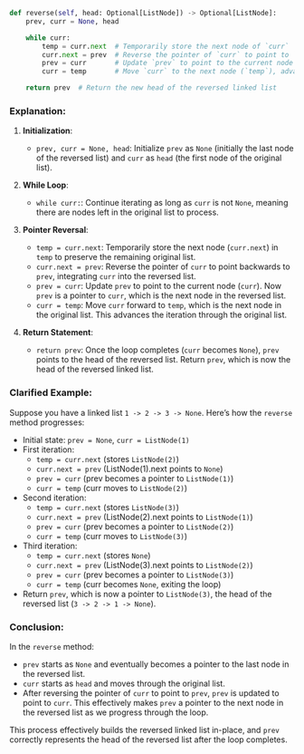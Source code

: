 ```python
def reverse(self, head: Optional[ListNode]) -> Optional[ListNode]:
    prev, curr = None, head

    while curr:
        temp = curr.next  # Temporarily store the next node of `curr`
        curr.next = prev  # Reverse the pointer of `curr` to point to `prev`
        prev = curr       # Update `prev` to point to the current node (`curr`)
        curr = temp       # Move `curr` to the next node (`temp`), advancing in the original list

    return prev  # Return the new head of the reversed linked list
```

### Explanation:

1. **Initialization**:
   - `prev, curr = None, head`: Initialize `prev` as `None` (initially the last node of the reversed list) and `curr` as `head` (the first node of the original list).

2. **While Loop**:
   - `while curr:`: Continue iterating as long as `curr` is not `None`, meaning there are nodes left in the original list to process.

3. **Pointer Reversal**:
   - `temp = curr.next`: Temporarily store the next node (`curr.next`) in `temp` to preserve the remaining original list.
   - `curr.next = prev`: Reverse the pointer of `curr` to point backwards to `prev`, integrating `curr` into the reversed list.
   - `prev = curr`: Update `prev` to point to the current node (`curr`). Now `prev` is a pointer to `curr`, which is the next node in the reversed list.
   - `curr = temp`: Move `curr` forward to `temp`, which is the next node in the original list. This advances the iteration through the original list.

4. **Return Statement**:
   - `return prev`: Once the loop completes (`curr` becomes `None`), `prev` points to the head of the reversed list. Return `prev`, which is now the head of the reversed linked list.

### Clarified Example:

Suppose you have a linked list `1 -> 2 -> 3 -> None`. Here’s how the `reverse` method progresses:

- Initial state: `prev = None`, `curr = ListNode(1)`
- First iteration:
  - `temp = curr.next` (stores `ListNode(2)`)
  - `curr.next = prev` (ListNode(1).next points to `None`)
  - `prev = curr` (prev becomes a pointer to `ListNode(1)`)
  - `curr = temp` (curr moves to `ListNode(2)`)
- Second iteration:
  - `temp = curr.next` (stores `ListNode(3)`)
  - `curr.next = prev` (ListNode(2).next points to `ListNode(1)`)
  - `prev = curr` (prev becomes a pointer to `ListNode(2)`)
  - `curr = temp` (curr moves to `ListNode(3)`)
- Third iteration:
  - `temp = curr.next` (stores `None`)
  - `curr.next = prev` (ListNode(3).next points to `ListNode(2)`)
  - `prev = curr` (prev becomes a pointer to `ListNode(3)`)
  - `curr = temp` (curr becomes `None`, exiting the loop)
- Return `prev`, which is now a pointer to `ListNode(3)`, the head of the reversed list (`3 -> 2 -> 1 -> None`).

### Conclusion:

In the `reverse` method:
- `prev` starts as `None` and eventually becomes a pointer to the last node in the reversed list.
- `curr` starts as `head` and moves through the original list.
- After reversing the pointer of `curr` to point to `prev`, `prev` is updated to point to `curr`. This effectively makes `prev` a pointer to the next node in the reversed list as we progress through the loop.
  
This process effectively builds the reversed linked list in-place, and `prev` correctly represents the head of the reversed list after the loop completes.